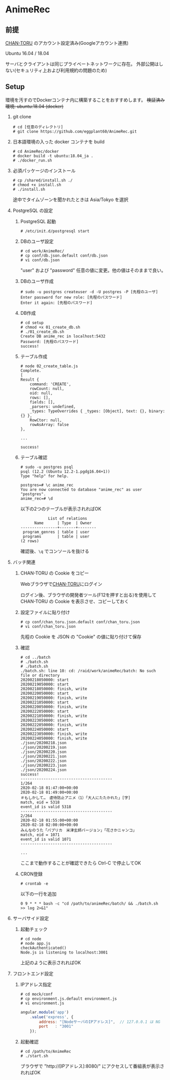 # AnimeRec

## 前提

[CHAN-TORU](https://tv.so-net.ne.jp/chan-toru/login) のアカウント設定済み(Googleアカウント連携)

Ubuntu 16.04 / 18.04

サーバとクライアントは同じプライベートネットワークに存在。
外部公開はしない(セキュリティ上および利用規約の問題のため)

## Setup

環境を汚すのでDockerコンテナ内に構築することをおすすめします。
~~検証済み環境: ubuntu:18.04 (docker)~~

1. git clone

	```
	# cd [任意のディレクトリ]
	# git clone https://github.com/eggplant60/AnimeRec.git
	```

1. 日本語環境の入った docker コンテナを build

	```
	# cd AnimeRec/docker
	# docker build -t ubuntu:18.04_ja .
	# ./docker_run.sh
	```

1. 必須パッケージのインストール

	```
	# cp /shared/install.sh ./
	# chmod +x install.sh
	# ./install.sh
	```
	途中でタイムゾーンを聞かれたときは Asia/Tokyo を選択

1. PostgreSQL の設定

	1. PostgreSQL 起動

		```
		# /etc/init.d/postgresql start
		```

	1. DBのユーザ設定

		```
		# cd work/AnimeRec/
		# cp conf/db.json.default conf/db.json
		# vi conf/db.json
		```

		"user" および "password" 任意の値に変更。他の値はそのままで良い。

	1. DBのユーザ作成

		```
		# sudo -u postgres createuser -d -U postgres -P [先程のユーザ]
		Enter password for new role: [先程のパスワード]
		Enter it again: [先程のパスワード]
		```

	1. DB作成

		```
		# cd setup
		# chmod +x 01_create_db.sh
		# ./01_create_db.sh
		Create DB anime_rec in localhost:5432
		Password: [先程のパスワード]
		success!
		```

	1. テーブル作成

		```
		# node 02_create_table.js
		Complete.
		[
		Result {
			command: 'CREATE',
			rowCount: null,
			oid: null,
			rows: [],
			fields: [],
			_parsers: undefined,
			_types: TypeOverrides { _types: [Object], text: {}, binary: {} },
			RowCtor: null,
			rowAsArray: false
		},

		...

		success!
		```

	1. テーブル確認

		```
		# sudo -u postgres psql
		psql (12.2 (Ubuntu 12.2-1.pgdg16.04+1))
		Type "help" for help.

		postgres=# \c anime_rec
		You are now connected to database "anime_rec" as user "postgres".
		anime_rec=# \d
		```

		以下の2つのテーブルが表示されればOK

		```
		            List of relations
		      Name      | Type  | Owner
		----------------+-------+--------
		 program_genres | table | user
 		 programs       | table | user
		(2 rows)
		```

		確認後、`\q` でコンソールを抜ける
		
1. バッチ関連

	1. CHAN-TORU の Cookie をコピー

		Webブラウザで[CHAN-TORU](https://tv.so-net.ne.jp/chan-toru/login)にログイン

		ログイン後、ブラウザの開発者ツール(F12を押すと出る)を使用して
		CHAN-TORU の Cookie を表示させ、コピーしておく

	1. 設定ファイルに貼り付け

		```
		# cp conf/chan_toru.json.default conf/chan_toru.json
		# vi conf/chan_toru.json
		```

		先程の Cookie を JSON の "Cookie" の値に貼り付けて保存


	1. 確認

		```
		# cd ../batch
		# ./batch.sh
		# ./batch.sh
		./batch.sh: line 10: cd: /raid/work/animeRec/batch: No such file or directory
		20200218050000: start
		20200219050000: start
		20200218050000: finish, write
		20200220050000: start
		20200219050000: finish, write
		20200221050000: start
		20200220050000: finish, write
		20200222050000: start
		20200221050000: finish, write
		20200223050000: start
		20200222050000: finish, write
		20200224050000: start
		20200223050000: finish, write
		20200224050000: finish, write
		./json/20200218.json
		./json/20200219.json
		./json/20200220.json
		./json/20200221.json
		./json/20200222.json
		./json/20200223.json
		./json/20200224.json
		success!
		----------------------------------------
		1/264
		2020-02-18 01:47:00+00:00
		2020-02-18 01:49:00+00:00
		＃もしかして…　虐待防止アニメ（1）「大人にたたかれた」[字]
		match, eid = 5318
		event_id is valid 5318
		----------------------------------------
		2/264
		2020-02-18 01:55:00+00:00
		2020-02-18 02:00:00+00:00
		みんなのうた「パプリカ　米津玄師バージョン」「花さかニャンコ」
		match, eid = 1071
		event_id is valid 1071
		----------------------------------------

		...
		```

		ここまで動作することが確認できたら Ctrl-C で停止してOK

	1. CRON登録

		```
		# crontab -e
		```

		以下の一行を追加

		```
		0 9 * * * bash -c "cd /path/to/animeRec/batch/ && ./batch.sh  >> log 2>&1"
		```

1. サーバサイド設定

	1. 起動チェック

		```
		# cd node
		# node app.js
		checkAuthenticated()
		Node.js is listening to localhost:3001
		```
		上記のように表示されればOK

1. フロントエンド設定

	1. IPアドレス指定

		```
		# cd mock/conf
		# cp environment.js.default environment.js
		# vi environment.js
		```

		```JavaScript:environment.js
		angular.module('app')
			.value('express', {
				address: "[NodeサーバのIPアドレス]",  // 127.0.0.1 は NG
				port   : "3001"
			});
		```

	2. 起動確認

		```
		# cd /path/to/AnimeRec
		# ./start.sh
		```
		ブラウザで "http://[IPアドレス]:8080/" にアクセスして番組表が表示されればOK

